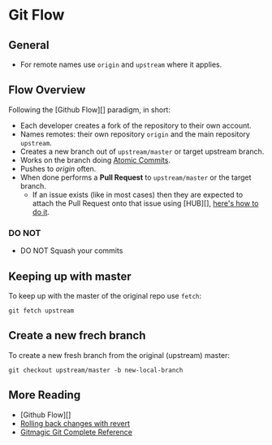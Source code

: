 # Git Flow

## General

* For remote names use `origin` and `upstream` where it applies.

## Flow Overview

Following the [Github Flow][] paradigm, in short:

* Each developer creates a fork of the repository to their own account.
* Names remotes: their own repository `origin` and the main repository `upstream`.
* Creates a new branch out of `upstream/master` or target upstream branch.
* Works on the branch doing [Atomic Commits](http://en.wikipedia.org/wiki/Atomic_commit).
* Pushes to *origin* often.
* When done performs a **Pull Request** to `upstream/master` or the target branch.
  * If an issue exists (like in most cases) then they are expected to attach the Pull Request onto that issue using [HUB][], [here's how to do it](#working-with-hub).

### DO NOT

* DO NOT Squash your commits

## Keeping up with master

To keep up with the master of the original repo use `fetch`:

```
git fetch upstream
```

## Create a new frech branch

To create a new fresh branch from the original (upstream) master:

```
git checkout upstream/master -b new-local-branch
```

## More Reading

* [Github Flow][]
* [Rolling back changes with revert](http://gitready.com/intermediate/2009/03/16/rolling-back-changes-with-revert.html)
* [Gitmagic Git Complete Reference](http://www-cs-students.stanford.edu/~blynn/gitmagic/)

